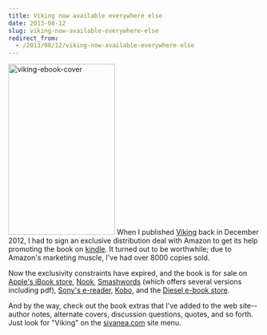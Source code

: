 ```yaml
---
title: Viking now available everywhere else
date: 2013-08-12
slug: viking-now-available-everywhere-else
redirect_from:
  - /2013/08/12/viking-now-available-everywhere-else
---
```


<a href="http://sivanea.com/wp-content/uploads/2012/12/viking-ebook-cover.jpg"><img class="alignright  wp-image-77" alt="viking-ebook-cover" src="http://sivanea.com/wp-content/uploads/2012/12/viking-ebook-cover.jpg" width="213" height="341" /></a>
When I published <a title="Viking" href="http://sivanea.com/viking/">Viking</a> back in December 2012, I had to sign an exclusive distribution deal with Amazon to get its help promoting the book on <a title="viking on kindle" href="http://www.amazon.com/dp/B00AMUDHBW">kindle</a>. It turned out to be worthwhile; due to Amazon's marketing muscle, I've had over 8000 copies sold.

Now the exclusivity constraints have expired, and the book is for sale on <a title="viking on ibook store" href="https://itunes.apple.com/us/book/viking/id677631620?mt=11" target="_blank">Apple's iBook store</a>, <a title="Viking on Nook" href="http://www.barnesandnoble.com/w/viking-daniel-hardman/1114071439?ean=2940044656574&itm=1&usri=viking+daniel+hardman" target="_blank">Nook</a>, <a title="Viking on Smashwords" href="https://www.smashwords.com/books/view/324685" target="_blank">Smashwords</a> (which offers several versions including pdf), <a title="Viking on Sony" href="https://ebookstore.sony.com/ebook/daniel-hardman/viking/_/R-400000000000001090024" target="_blank">Sony's e-reader</a>, <a title="Viking on Kobo" href="http://store.kobobooks.com/en-US/ebook/viking-4" target="_blank">Kobo</a>, and the <a title="viking on diesel" href="http://www.diesel-ebooks.com/item/SW00000324685/Hardman-Daniel-Viking/1.html" target="_blank">Diesel e-book store</a>.

And by the way, check out the book extras that I've added to the web site--author notes, alternate covers, discussion questions, quotes, and so forth. Just look for "Viking" on the <a href="http://sivanea.com">sivanea.com</a> site menu.